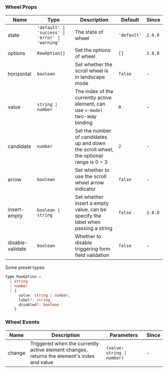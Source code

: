 ### Wheel Props

| Name             | Type                                             | Description                                                                            | Default     | Since   |
| ---------------- | ------------------------------------------------ | -------------------------------------------------------------------------------------- | ----------- | ------- |
| state            | `'default' \| 'success' \| 'error' \| 'warning'` | The state of wheel                                                                     | `'default'` | `2.0.0` |
| options          | `RawOption[]`                                    | Set the options of wheel                                                               | `[]`        | `2.0.0` |
| horizontal       | `boolean`                                        | Set whether the scroll wheel is in landscape mode                                      | `false`     | -       |
| value            | `string \| number`                               | The index of the currently active element, can use `v-model` two-way binding           | `0`         | -       |
| candidate        | `number`                                         | Set the number of candidates up and down the scroll wheel, the optional range is 0 ~ 3 | `2`         | -       |
| arrow            | `boolean`                                        | Set whether to use the scroll wheel arrow indicator                                    | `false`     | -       |
| insert-empty     | `boolean \| string`                              | Set whether insert a empty value, can be specify the label when passing a string       | `false`     | `2.0.0` |
| disable-validate | `boolean`                                        | Whether to disable triggering form field validation                                    | `false`     | -       |

Some preset types:

```ts
type RawOption =
  | string
  | number
  | {
      value: string | number,
      label?: string,
      disabled?: boolean
    }
```

### Wheel Events

| Name   | Description                                                                                | Parameters                  | Since |
| ------ | ------------------------------------------------------------------------------------------ | --------------------------- | ----- |
| change | Triggered when the currently active element changes, returns the element's index and value | `(value: string \| number)` | -     |
